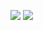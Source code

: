 ![](https://raw.githubusercontent.com/xingxingdcf/xingxingdcf/main/assets/github-contribution-grid-snake.svg)
![](https://raw.githubusercontent.com/xingxingdcf/xingxingdcf/main/assets/github-contribution-grid-snake.svg#gh-light-mode-only)
